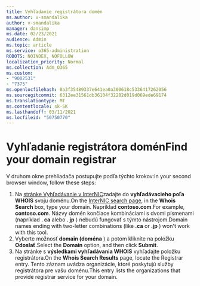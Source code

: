 ```yaml
---
title: Vyhľadanie registrátora domén
ms.author: v-smandalika
author: v-smandalika
manager: dansimp
ms.date: 02/23/2021
audience: Admin
ms.topic: article
ms.service: o365-administration
ROBOTS: NOINDEX, NOFOLLOW
localization_priority: Normal
ms.collection: Adm_O365
ms.custom:
- "9002531"
- "7375"
ms.openlocfilehash: 0a3f35489337e641ea0a300618c5336417262056
ms.sourcegitcommit: 6312ee31561db36104f32282d019d069ede69174
ms.translationtype: MT
ms.contentlocale: sk-SK
ms.lasthandoff: 03/11/2021
ms.locfileid: "50750770"
---
```

# <a name="find-your-domain-registrar"></a><span data-ttu-id="01054-102">Vyhľadanie registrátora domén</span><span class="sxs-lookup"><span data-stu-id="01054-102">Find your domain registrar</span></span>

<span data-ttu-id="01054-103">V druhom okne prehliadača postupujte podľa týchto krokov:</span><span class="sxs-lookup"><span data-stu-id="01054-103">In your second browser window, follow these steps:</span></span>

1. <span data-ttu-id="01054-104">Na [stránke Vyhľadávanie v InterNIC](https://lookup.icann.org/)zadajte do **vyhľadávacieho poľa WHOIS** svoju doménu.</span><span class="sxs-lookup"><span data-stu-id="01054-104">On the [InterNIC search page](https://lookup.icann.org/), in the **Whois Search** box, type your domain.</span></span> <span data-ttu-id="01054-105">Napríklad **contoso.com**.</span><span class="sxs-lookup"><span data-stu-id="01054-105">For example, **contoso.com**.</span></span> <span data-ttu-id="01054-106">Názvy domén končiace kombináciami s dvomi písmenami (napríklad **. ca** alebo **. jp** ) nebudú fungovať s týmto nástrojom.</span><span class="sxs-lookup"><span data-stu-id="01054-106">Domain names ending with two-letter combinations (like **.ca** or **.jp** ) won't work with this tool.</span></span>
2. <span data-ttu-id="01054-107">Vyberte možnosť **domain (doména** ) a potom kliknite na položku **Odoslať**.</span><span class="sxs-lookup"><span data-stu-id="01054-107">Select the **Domain** option, and then click **Submit**.</span></span>
3. <span data-ttu-id="01054-108">Na stránke s **výsledkami vyhľadávania WHOIS** vyhľadajte položku registrátora.</span><span class="sxs-lookup"><span data-stu-id="01054-108">On the **Whois Search Results** page, locate the Registrar entry.</span></span> <span data-ttu-id="01054-109">Tento záznam uvádza organizácie, ktoré poskytujú služby registrátora pre vašu doménu.</span><span class="sxs-lookup"><span data-stu-id="01054-109">This entry lists the organizations that provide registrar service for your domain.</span></span>
